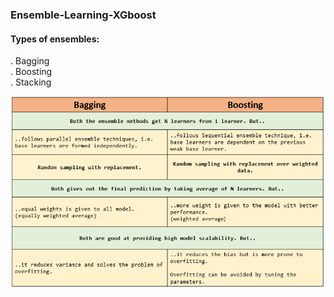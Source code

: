 ### Ensemble-Learning-XGboost 
#### Types of ensembles: 
. Bagging   
. Boosting   
. Stacking  
  
![image.png](images/baggingvsboosting.jpg)   
